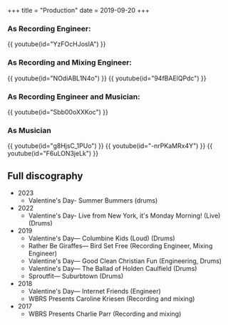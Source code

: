 +++
title = "Production"
date = 2019-09-20
+++
### As Recording Engineer:
{{ youtube(id="YzFOcHJosIA") }}


### As Recording and Mixing Engineer:
{{ youtube(id="NOdiABL1N4o") }}
{{ youtube(id="94fBAElQPdc") }}

### As Recording Engineer and Musician:
{{ youtube(id="Sbb00oXXKoc") }}

### As Musician
{{ youtube(id="g8HjsC_1PUo") }}
{{ youtube(id="-nrPKaMRx4Y") }}
{{ youtube(id="F6uLON3jeLk") }}

## Full discography
- 2023
    - Valentine's Day- Summer Bummers (drums)
- 2022
    - Valentine's Day- Live from New York, it's Monday Morning! (Live) (Drums)
- 2019
    - Valentine's Day— Columbine Kids (Loud) (Drums) 
    - Rather Be Giraffes— Bird Set Free (Recording Engineer, Mixing Engineer)
    - Valentine's Day— Good Clean Christian Fun (Engineering, Drums)
    - Valentine's Day— The Ballad of Holden Caulfield (Drums)
    - Sproutfit— Suburbtown (Drums)
- 2018
    - Valentine's Day— Internet Friends (Engineer)
    - WBRS Presents Caroline Kriesen (Recording and mixing)
- 2017
    - WBRS Presents Charlie Parr (Recording and mixing)
